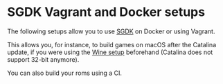 # SGDK Vagrant and Docker setups

The following setups allow you to use [SGDK](https://github.com/Stephane-D/SGDK)
on Docker or using Vagrant.

This allows you, for instance, to build games on macOS after the Catalina update,
if you were using the [Wine setup](https://github.com/v4ld3r5/sgdk_vscode_template)
beforehand (Catalina does not support 32-bit anymore).

You can also build your roms using a CI.

